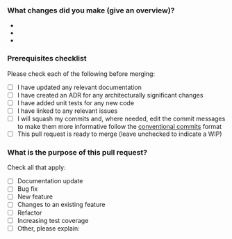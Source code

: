 ### What changes did you make (give an overview)?
-
-
-

### Prerequisites checklist
Please check each of the following before merging:
- [ ] I have updated any relevant documentation
- [ ] I have created an ADR for any architecturally significant changes
- [ ] I have added unit tests for any new code
- [ ] I have linked to any relevant issues
- [ ] I will squash my commits and, where needed, edit the commit messages to make them more informative follow the [conventional commits](https://www.conventionalcommits.org/en/v1.0.0/) format
- [ ] This pull request is ready to merge (leave unchecked to indicate a WIP)

### What is the purpose of this pull request?
Check all that apply:
- [ ] Documentation update
- [ ] Bug fix
- [ ] New feature
- [ ] Changes to an existing feature
- [ ] Refactor
- [ ] Increasing test coverage
- [ ] Other, please explain:

